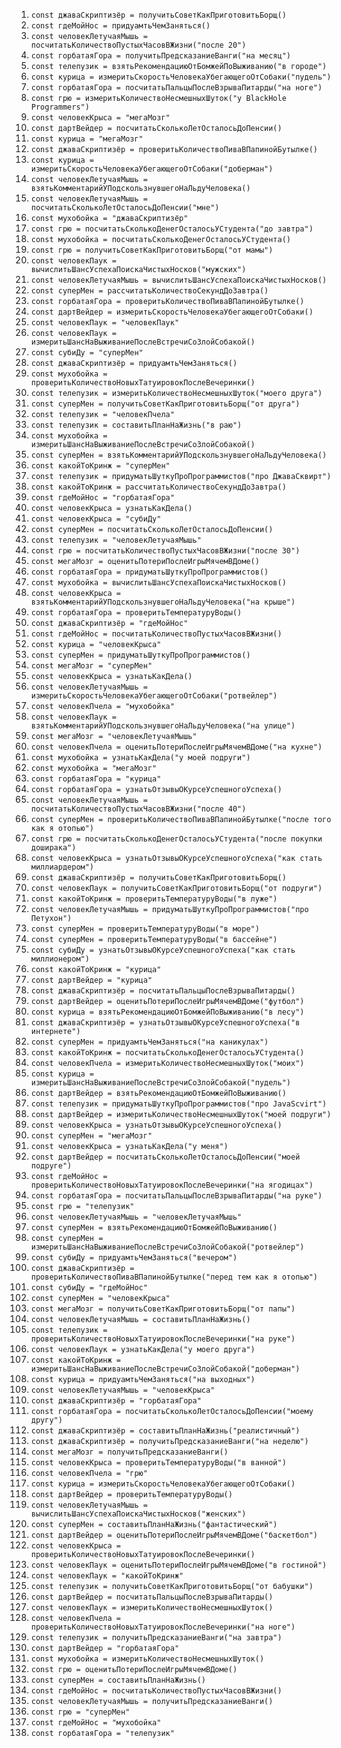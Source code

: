 1. `const джаваСкриптизёр = получитьСоветКакПриготовитьБорщ()`
2. `const гдеМойНос = придуамтьЧемЗаняться()`
3. `const человекЛетучаяМышь = посчитатьКоличествоПустыхЧасовВЖизни("после 20")`
4. `const горбатаяГора = получитьПредсказаниеВанги("на месяц")`
5. `const телепузик = взятьРекомендациюОтБомжейПоВыживанию("в городе")`
6. `const курица = измеритьСкоростьЧеловекаУбегающегоОтСобаки("пудель")`
7. `const горбатаяГора = посчитатьПальцыПослеВзрываПитарды("на ноге")`
8. `const грю = измеритьКоличествоНесмешныхШуток("у BlackHole Programmers")`
9. `const человекКрыса = "мегаМозг"`
10. `const дартВейдер = посчитатьСколькоЛетОсталосьДоПенсии()`
11. `const курица = "мегаМозг"`
12. `const джаваСкриптизёр = проверитьКоличествоПиваВПапинойБутылке()`
13. `const курица = измеритьСкоростьЧеловекаУбегающегоОтСобаки("доберман")`
14. `const человекЛетучаяМышь = взятьКомментарийУПодскользнувшегоНаЛьдуЧеловека()`
15. `const человекЛетучаяМышь = посчитатьСколькоЛетОсталосьДоПенсии("мне")`
16. `const мухобойка = "джаваСкриптизёр"`
17. `const грю = посчитатьСколькоДенегОсталосьУСтудента("до завтра")`
18. `const мухобойка = посчитатьСколькоДенегОсталосьУСтудента()`
19. `const грю = получитьСоветКакПриготовитьБорщ("от мамы")`
20. `const человекПаук = вычислитьШансУспехаПоискаЧистыхНосков("мужских")`
21. `const человекЛетучаяМышь = вычислитьШансУспехаПоискаЧистыхНосков()`
22. `const суперМен = рассчитатьКоличествоСекундДоЗавтра()`
23. `const горбатаяГора = проверитьКоличествоПиваВПапинойБутылке()`
24. `const дартВейдер = измеритьСкоростьЧеловекаУбегающегоОтСобаки()`
25. `const человекПаук = "человекПаук"`
26. `const человекПаук = измеритьШансНаВыживаниеПослеВстречиСоЗлойСобакой()`
27. `const субиДу = "суперМен"`
28. `const джаваСкриптизёр = придуамтьЧемЗаняться()`
29. `const мухобойка = проверитьКоличествоНовыхТатуировокПослеВечеринки()`
30. `const телепузик = измеритьКоличествоНесмешныхШуток("моего друга")`
31. `const суперМен = получитьСоветКакПриготовитьБорщ("от друга")`
32. `const телепузик = "человекПчела"`
33. `const телепузик = составитьПланНаЖизнь("в раю")`
34. `const мухобойка = измеритьШансНаВыживаниеПослеВстречиСоЗлойСобакой()`
35. `const суперМен = взятьКомментарийУПодскользнувшегоНаЛьдуЧеловека()`
36. `const какойТоКринж = "суперМен"`
37. `const телепузик = придуматьШуткуПроПрограммистов("про ДжаваСквирт")`
38. `const какойТоКринж = рассчитатьКоличествоСекундДоЗавтра()`
39. `const гдеМойНос = "горбатаяГора"`
40. `const человекКрыса = узнатьКакДела()`
41. `const человекКрыса = "субиДу"`
42. `const суперМен = посчитатьСколькоЛетОсталосьДоПенсии()`
43. `const телепузик = "человекЛетучаяМышь"`
44. `const грю = посчитатьКоличествоПустыхЧасовВЖизни("после 30")`
45. `const мегаМозг = оценитьПотериПослеИгрыМячемВДоме()`
46. `const горбатаяГора = придуматьШуткуПроПрограммистов()`
47. `const мухобойка = вычислитьШансУспехаПоискаЧистыхНосков()`
48. `const человекКрыса = взятьКомментарийУПодскользнувшегоНаЛьдуЧеловека("на крыше")`
49. `const горбатаяГора = проверитьТемпературуВоды()`
50. `const джаваСкриптизёр = "гдеМойНос"`
51. `const гдеМойНос = посчитатьКоличествоПустыхЧасовВЖизни()`
52. `const курица = "человекКрыса"`
53. `const суперМен = придуматьШуткуПроПрограммистов()`
54. `const мегаМозг = "суперМен"`
55. `const человекКрыса = узнатьКакДела()`
56. `const человекЛетучаяМышь = измеритьСкоростьЧеловекаУбегающегоОтСобаки("ротвейлер")`
57. `const человекПчела = "мухобойка"`
58. `const человекПаук = взятьКомментарийУПодскользнувшегоНаЛьдуЧеловека("на улице")`
59. `const мегаМозг = "человекЛетучаяМышь"`
60. `const человекПчела = оценитьПотериПослеИгрыМячемВДоме("на кухне")`
61. `const мухобойка = узнатьКакДела("у моей подруги")`
62. `const мухобойка = "мегаМозг"`
63. `const горбатаяГора = "курица"`
64. `const горбатаяГора = узнатьОтзывыОКурсеУспешногоУспеха()`
65. `const человекЛетучаяМышь = посчитатьКоличествоПустыхЧасовВЖизни("после 40")`
66. `const суперМен = проверитьКоличествоПиваВПапинойБутылке("после того как я отопью")`
67. `const грю = посчитатьСколькоДенегОсталосьУСтудента("после покупки доширака")`
68. `const человекКрыса = узнатьОтзывыОКурсеУспешногоУспеха("как стать миллиардером")`
69. `const джаваСкриптизёр = получитьСоветКакПриготовитьБорщ()`
70. `const человекПаук = получитьСоветКакПриготовитьБорщ("от подруги")`
71. `const какойТоКринж = проверитьТемпературуВоды("в луже")`
72. `const человекЛетучаяМышь = придуматьШуткуПроПрограммистов("про Петухон")`
73. `const суперМен = проверитьТемпературуВоды("в море")`
74. `const суперМен = проверитьТемпературуВоды("в бассейне")`
75. `const субиДу = узнатьОтзывыОКурсеУспешногоУспеха("как стать миллионером")`
76. `const какойТоКринж = "курица"`
77. `const дартВейдер = "курица"`
78. `const джаваСкриптизёр = посчитатьПальцыПослеВзрываПитарды()`
79. `const дартВейдер = оценитьПотериПослеИгрыМячемВДоме("футбол")`
80. `const курица = взятьРекомендациюОтБомжейПоВыживанию("в лесу")`
81. `const джаваСкриптизёр = узнатьОтзывыОКурсеУспешногоУспеха("в интернете")`
82. `const суперМен = придуамтьЧемЗаняться("на каникулах")`
83. `const какойТоКринж = посчитатьСколькоДенегОсталосьУСтудента()`
84. `const человекПчела = измеритьКоличествоНесмешныхШуток("моих")`
85. `const курица = измеритьШансНаВыживаниеПослеВстречиСоЗлойСобакой("пудель")`
86. `const дартВейдер = взятьРекомендациюОтБомжейПоВыживанию()`
87. `const телепузик = придуматьШуткуПроПрограммистов("про JavaScvirt")`
88. `const дартВейдер = измеритьКоличествоНесмешныхШуток("моей подруги")`
89. `const человекКрыса = узнатьОтзывыОКурсеУспешногоУспеха()`
90. `const суперМен = "мегаМозг"`
91. `const человекКрыса = узнатьКакДела("у меня")`
92. `const дартВейдер = посчитатьСколькоЛетОсталосьДоПенсии("моей подруге")`
93. `const гдеМойНос = проверитьКоличествоНовыхТатуировокПослеВечеринки("на ягодицах")`
94. `const горбатаяГора = посчитатьПальцыПослеВзрываПитарды("на руке")`
95. `const грю = "телепузик"`
96. `const человекЛетучаяМышь = "человекЛетучаяМышь"`
97. `const суперМен = взятьРекомендациюОтБомжейПоВыживанию()`
98. `const суперМен = измеритьШансНаВыживаниеПослеВстречиСоЗлойСобакой("ротвейлер")`
99. `const субиДу = придуамтьЧемЗаняться("вечером")`
100. `const джаваСкриптизёр = проверитьКоличествоПиваВПапинойБутылке("перед тем как я отопью")`
101. `const субиДу = "гдеМойНос"`
102. `const суперМен = "человекКрыса"`
103. `const мегаМозг = получитьСоветКакПриготовитьБорщ("от папы")`
104. `const человекЛетучаяМышь = составитьПланНаЖизнь()`
105. `const телепузик = проверитьКоличествоНовыхТатуировокПослеВечеринки("на руке")`
106. `const человекПаук = узнатьКакДела("у моего друга")`
107. `const какойТоКринж = измеритьШансНаВыживаниеПослеВстречиСоЗлойСобакой("доберман")`
108. `const курица = придуамтьЧемЗаняться("на выходных")`
109. `const человекЛетучаяМышь = "человекКрыса"`
110. `const джаваСкриптизёр = "горбатаяГора"`
111. `const горбатаяГора = посчитатьСколькоЛетОсталосьДоПенсии("моему другу")`
112. `const джаваСкриптизёр = составитьПланНаЖизнь("реалистичный")`
113. `const джаваСкриптизёр = получитьПредсказаниеВанги("на неделю")`
114. `const мегаМозг = получитьПредсказаниеВанги()`
115. `const человекКрыса = проверитьТемпературуВоды("в ванной")`
116. `const человекПчела = "грю"`
117. `const курица = измеритьСкоростьЧеловекаУбегающегоОтСобаки()`
118. `const дартВейдер = проверитьТемпературуВоды()`
119. `const человекЛетучаяМышь = вычислитьШансУспехаПоискаЧистыхНосков("женских")`
120. `const суперМен = составитьПланНаЖизнь("фантастический")`
121. `const дартВейдер = оценитьПотериПослеИгрыМячемВДоме("баскетбол")`
122. `const человекКрыса = проверитьКоличествоНовыхТатуировокПослеВечеринки()`
123. `const человекПаук = оценитьПотериПослеИгрыМячемВДоме("в гостиной")`
124. `const человекПаук = "какойТоКринж"`
125. `const телепузик = получитьСоветКакПриготовитьБорщ("от бабушки")`
126. `const дартВейдер = посчитатьПальцыПослеВзрываПитарды()`
127. `const человекПаук = измеритьКоличествоНесмешныхШуток()`
128. `const человекПчела = проверитьКоличествоНовыхТатуировокПослеВечеринки("на ноге")`
129. `const телепузик = получитьПредсказаниеВанги("на завтра")`
130. `const дартВейдер = "горбатаяГора"`
131. `const мухобойка = измеритьКоличествоНесмешныхШуток()`
132. `const грю = оценитьПотериПослеИгрыМячемВДоме()`
133. `const суперМен = составитьПланНаЖизнь()`
134. `const гдеМойНос = посчитатьКоличествоПустыхЧасовВЖизни()`
135. `const человекЛетучаяМышь = получитьПредсказаниеВанги()`
136. `const грю = "суперМен"`
137. `const гдеМойНос = "мухобойка"`
138. `const горбатаяГора = "телепузик"`